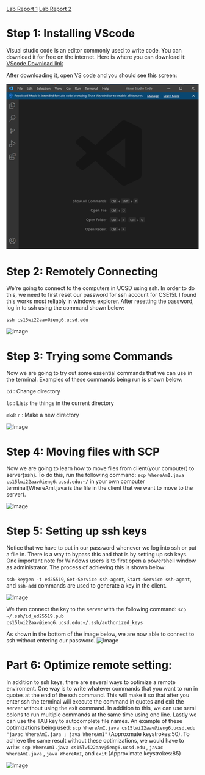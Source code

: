 [Lab Report 1](https://richard21a.github.io/cse15l-lab-reports//lab-report-1-week-2.html)
[Lab Report 2](https://richard21a.github.io/cse15l-lab-reports/lab-report-2-week-4.html)
# Step 1: Installing VScode

Visual studio code is an editor commonly used to write code. You can download it for free on the internet. Here is where you can download it:
[VScode Download link](https://code.visualstudio.com/download)

After downloading it, open VS code and you should see this screen:

![Image](vscode.png)

# Step 2: Remotely Connecting

We're going to connect to the computers in UCSD using ssh. In order to do this, we need to first reset our password for ssh account for CSE15l. I found this works most reliably in windows explorer. After resetting the password, log in to ssh using the command shown below:

```ssh cs15wi22aav@ieng6.ucsd.edu```

![Image](remote.png)

# Step 3: Trying some Commands

Now we are going to try out some essential commands that we can use in the terminal. Examples of these commands being run is shown below:

`cd` : Change directory

`ls` : Lists the things in the current directory

`mkdir` : Make a new directory

![Image](commands.png)

# Step 4: Moving files with SCP

Now we are going to learn how to move files from client(your computer) to server(ssh). To do this, run the following command: `scp WhereAmI.java cs15lwi22aav@ieng6.ucsd.edu:~/` in your own computer terminal(WhereAmI.java is the file in the client that we want to move to the server).

![Image](scp.png)

# Step 5: Setting up ssh keys

Notice that we have to put in our password whenever we log into ssh or put a file in. There is a way to bypass this and that is by setting up ssh keys. One important note for Windows users is to first open a powershell window as administrator. The process of achieving this is shown below:

`ssh-keygen -t ed25519`, `Get-Service ssh-agent`, `Start-Service ssh-agent`, and `ssh-add` commands are used to generate a key in the client.

![Image](keygen.png)

We then connect the key to the server with the following command: `scp ~/.ssh/id_ed25519.pub cs15lwi22aav@ieng6.ucsd.edu:~/.ssh/authorized_keys`

As shown in the bottom of the image below, we are now able to connect to ssh without entering our password.
![Image](keygen2.png)

# Part 6: Optimize remote setting:

In addition to ssh keys, there are several ways to optimize a remote enviroment. One way is to write whatever commands that you want to run in quotes at the end of the ssh command. This will make it so that after you enter ssh the terminal will execute the command in quotes and exit the server without using the exit command. In addition to this, we can use semi colons to run multiple commands at the same time using one line. Lastly we can use the TAB key to autocomplete file names. An example of these optimizations being used: `scp WhereAmI.java cs15lwi22aav@ieng6.ucsd.edu "javac WhereAmI.java ; java WhereAmI"` (Approxmate keystrokes:50). To achieve the same result without these optimizations, we would have to write: `scp WhereAmI.java cs15lwi22aav@ieng6.ucsd.edu` , `javac WhereAmI.java` , `java WhereAmI`, and `exit` (Approximate keystrokes:85) 

![Image](optimal.png)